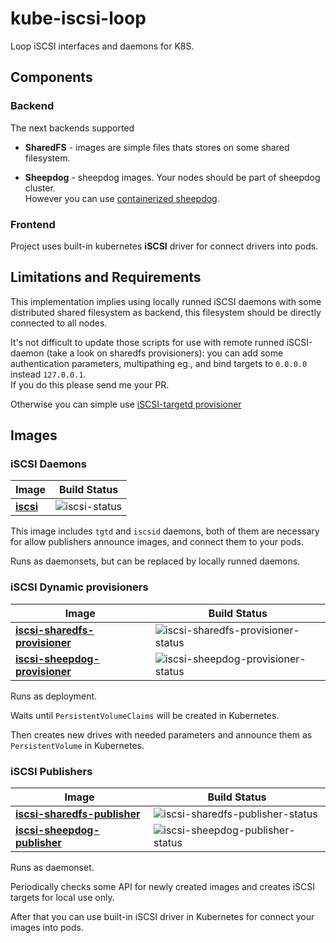 # kube-iscsi-loop

Loop iSCSI interfaces and daemons for K8S.

## Components

### Backend

The next backends supported

* **SharedFS** - images are simple files thats stores on some shared filesystem.

* **Sheepdog** - sheepdog images. Your nodes should be part of sheepdog cluster.</br> However you can use [containerized sheepdog](https://github.com/kvaps/kube-sheepdog).

### Frontend

Project uses built-in kubernetes **iSCSI** driver for connect drivers into pods.

## Limitations and Requirements

This implementation implies using locally runned iSCSI daemons with some
distributed shared filesystem as backend, this filesystem should be directly connected to all nodes.

It's not difficult to update those scripts for use with remote runned iSCSI-daemon
(take a look on sharedfs provisioners): you can add some authentication parameters, multipathing eg.,
and bind targets to `0.0.0.0` instead `127.0.0.1`.</br>
If you do this please send me your PR.

Otherwise you can simple use [iSCSI-targetd provisioner](https://github.com/kubernetes-incubator/external-storage/tree/master/iscsi/targetd)

## Images

### iSCSI Daemons

| Image       | Build Status    |
|-------------|-----------------|
| **[iscsi]** | ![iscsi-status] |

[iscsi]: iscsi
[iscsi-status]: https://img.shields.io/docker/build/kvaps/iscsi.svg

This image includes `tgtd` and `iscsid` daemons, both of them are necessary for allow
publishers announce images, and connect them to your pods.

Runs as daemonsets, but can be replaced by locally runned daemons.

### iSCSI Dynamic provisioners

| Image                            | Build Status                         |
|----------------------------------|--------------------------------------|
| **[iscsi-sharedfs-provisioner]** | ![iscsi-sharedfs-provisioner-status] |
| **[iscsi-sheepdog-provisioner]** | ![iscsi-sheepdog-provisioner-status] |

[iscsi-sharedfs-provisioner]: iscsi-sharedfs-provisioner
[iscsi-sheepdog-provisioner]: iscsi-sheepdog-provisioner
[iscsi-sharedfs-provisioner-status]: https://img.shields.io/docker/build/kvaps/iscsi-sharedfs-provisioner.svg
[iscsi-sheepdog-provisioner-status]: https://img.shields.io/docker/build/kvaps/iscsi-sheepdog-provisioner.svg

Runs as deployment.

Waits until `PersistentVolumeClaims` will be created in Kubernetes.

Then creates new drives with needed parameters and announce them as `PersistentVolume` in Kubernetes.

### iSCSI Publishers

| Image                          | Build Status                       |
|--------------------------------|------------------------------------|
| **[iscsi-sharedfs-publisher]** | ![iscsi-sharedfs-publisher-status] |
| **[iscsi-sheepdog-publisher]** | ![iscsi-sheepdog-publisher-status] |

[iscsi-sharedfs-publisher]: iscsi-sharedfs-publisher
[iscsi-sheepdog-publisher]: iscsi-sheepdog-publisher
[iscsi-sharedfs-publisher-status]: https://img.shields.io/docker/build/kvaps/iscsi-sharedfs-publisher.svg
[iscsi-sheepdog-publisher-status]: https://img.shields.io/docker/build/kvaps/iscsi-sheepdog-publisher.svg

Runs as daemonset.

Periodically checks some API for newly created images and creates iSCSI targets
for local use only.

After that you can use built-in iSCSI driver in Kubernetes for connect your images into pods.
